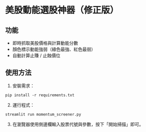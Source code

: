 
# 美股動能選股神器（修正版）

## 功能
- 即時抓取美股價格與計算動能分數
- 顏色標示動能強弱（綠色最強、紅色最弱）
- 自動計算止賺 / 止蝕價位

## 使用方法
1. 安裝需求：
```
pip install -r requirements.txt
```
2. 運行程式：
```
streamlit run momentum_screener.py
```
3. 在瀏覽器使用側邊欄輸入股票代號與參數，按下「開始掃描」即可。
